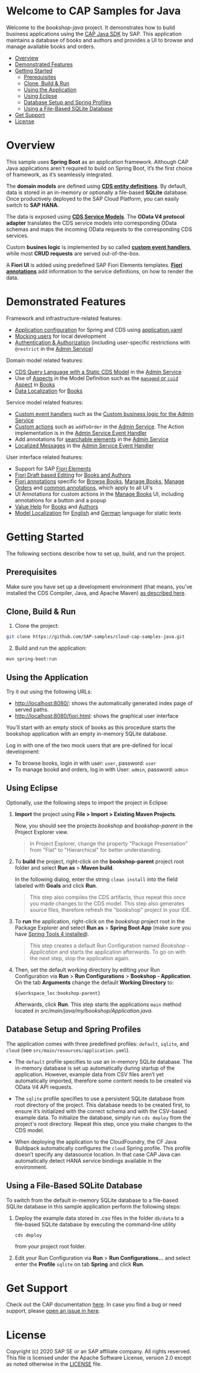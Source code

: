 <!-- omit in toc -->
# Welcome to CAP Samples for Java

Welcome to the *bookshop-java* project. It demonstrates how to build business applications using the [CAP Java SDK](https://cap.cloud.sap) by SAP. This application maintains a database of books and authors and provides a UI to browse and manage available books and orders.

- [Overview](#overview)
- [Demonstrated Features](#demonstrated-features)
- [Getting Started](#getting-started)
  - [Prerequisites](#prerequisites)
  - [Clone, Build & Run](#clone-build--run)
  - [Using the Application](#using-the-application)
  - [Using Eclipse](#using-eclipse)
  - [Database Setup and Spring Profiles](#database-setup-and-spring-profiles)
  - [Using a File-Based SQLite Database](#using-a-file-based-sqlite-database)
- [Get Support](#get-support)
- [License](#license)

# Overview

This sample uses **Spring Boot** as an application framework. Although CAP Java applications aren't required to build on Spring Boot, it’s the first choice of framework, as it’s seamlessly integrated.

The **domain models** are defined using **[CDS entity definitions](https://cap.cloud.sap/docs/cds/cdl#entity-and-type-definitions)**. By default, data is stored in an in-memory or optionally a file-based **SQLite** database. Once productively deployed to the SAP Cloud Platform, you can easily switch to **SAP HANA**.

The data is exposed using **[CDS Service Models](https://cap.cloud.sap/docs/cds/cdl#services)**. The **OData V4 protocol adapter** translates the CDS service models into corresponding OData schemas and maps the incoming OData requests to the corresponding CDS services.

Custom **busines logic** is implemented by so called **[custom event handlers](https://cap.cloud.sap/docs/get-started/in-a-nutshell#adding-custom-logic)**, while most **CRUD requests** are served out-of-the-box.

A **Fiori UI** is added using predefined SAP Fiori Elements templates. **[Fiori annotations](https://cap.cloud.sap/docs/guides/fiori/#fiori-annotations)** add information to the service definitions, on how to render the data.

# Demonstrated Features

Framework and infrastructure-related features:

- [Application configuration](https://cap.cloud.sap/docs/java/development#application-configuration) for Spring and CDS using [application.yaml](srv/src/main/resources/application.yaml)
- [Mocking users](/srv/src/main/resources/application.yaml) for local development
- [Authentication & Authorization](https://cap.cloud.sap/docs/java/advanced#security) (including user-specific restrictions with `@restrict` in the [Admin Service](/srv/admin-service.cds))

Domain model related features:

- [CDS Query Language with a Static CDS Model](https://cap.cloud.sap/docs/java/advanced#staticmodel) in the [Admin Service](srv/src/main/java/my/bookshop/handlers/AdminServiceHandler.java)
- Use of [Aspects](https://cap.cloud.sap/docs/cds/cdl#aspects) in the Model Definition such as the [`managed` or `cuid` Aspect](https://cap.cloud.sap/docs/cds/common#common-reuse-aspects) in [Books](db/schema.cds)
- [Data Localization](https://cap.cloud.sap/docs/guides/localized-data) for [Books](db/schema.cds)

Service model related features:

- [Custom event handlers](https://cap.cloud.sap/docs/java/provisioning-api) such as the [Custom business logic for the Admin Service](srv/src/main/java/my/bookshop/handlers/AdminServiceHandler.java)
- [Custom actions](https://cap.cloud.sap/docs/cds/cdl#actions) such as `addToOrder` in the [Admin Service](/srv/admin-service.cds). The Action implementation is in the [Admin Service Event Handler](srv/src/main/java/my/bookshop/handlers/AdminServiceHandler.java)
- Add annotations for [searchable elements](https://github.wdf.sap.corp/pages/cap/java/query-api#select) in the [Admin Service](srv/admin-service.cds)
- [Localized Messages](https://cap.cloud.sap/docs/java/provisioning-api#indicating-errors) in the [Admin Service Event Handler](srv/src/main/java/my/bookshop/handlers/AdminServiceHandler.java)

User interface related features:

- Support for SAP [Fiori Elements](https://cap.cloud.sap/docs/guides/fiori/#fiori-draft-support)
- [Fiori Draft based Editing](https://cap.cloud.sap/docs/guides/fiori/#fiori-draft-support) for [Books and Authors](srv/admin-service.cds)
- [Fiori annotations](https://cap.cloud.sap/docs/guides/fiori/#fiori-annotations) specific for [Browse Books](app/browse/fiori-service.cds), [Manage Books](app/admin/fiori-service.cds), [Manage Orders](app/orders/fiori-service.cds) and [common annotations](app/common.cds), which apply to all UI's
- UI Annotations for custom actions in the [Manage Books](app/admin/fiori-service.cds) UI, including annotations for a button and a popup
- [Value Help](https://cap.cloud.sap/docs/cds/annotations#odata) for [Books](app/orders/fiori-service.cds) and [Authors](app/common.cds)
- [Model Localization](https://cap.cloud.sap/docs/guides/i18n) for [English](app/_i18n/i18n.properties) and [German](app/_i18n/i18n_de.properties) language for static texts


# Getting Started

The following sections describe how to set up, build, and run the project.

## Prerequisites

Make sure you have set up a development environment (that means, you’ve installed the CDS Compiler, Java, and Apache Maven) [as described here](https://cap.cloud.sap/docs/java/getting-started).

## Clone, Build & Run

1.  Clone the project:

  ```bash 
  git clone https://github.com/SAP-samples/cloud-cap-samples-java.git
  ```

2. Build and run the application:

  ```
  mvn spring-boot:run
  ```

## Using the Application    

Try it out using the following URLs:
   
-  <http://localhost:8080/>: shows the automatically generated index page of served paths.
- <http://localhost:8080/fiori.html>: shows the graphical user interface

You'll start with an empty stock of books as this procedure starts the bookshop application with an empty in-memory SQLite database.

Log in with one of the two mock users that are pre-defined for local development:
  - To browse books, login in with user: `user`, password: `user`
  - To manage bookd and orders, log in with User: `admin`, password: `admin`

## Using Eclipse

Optionally, use the following steps to import the project in Eclipse:

1.  **Import** the project using **File > Import > Existing Maven Projects**.
    
    Now, you should see the projects *bookshop* and *bookshop-parent* in the Project Explorer view.

    > In Project Explorer, change the property "Package Presentation" from "Flat" to "Hierarchical" for better understanding.

2.  To **build** the project, right-click on the **bookshop-parent** project root folder and select **Run as** > **Maven build**.

    In the following dialog, enter the string `clean install` into the field labeled with **Goals** and click **Run**.

    > This step also compiles the CDS artifacts, thus repeat this once you made changes to the CDS model. This step also generates source files, therefore refresh the "bookshop" project in your IDE.

3.  To **run** the application, right-click on the *bookshop* project root in the Package Explorer and select **Run as** > **Spring Boot App** (make sure you have [Spring Tools 4 installed](https://marketplace.eclipse.org/content/spring-tools-4-aka-spring-tool-suite-4)).

    > This step creates a default Run Configuration named *Bookshop - Application* and starts the application afterwards. To go on with the next step, stop the application again.

4.  Then, set the default working directory by editing your Run Configuration via **Run** > **Run Configurations** > **Bookshop - Application**. On the tab **Arguments** change the default **Working Directory** to:

	```${workspace_loc:bookshop-parent}```

	Afterwards, click **Run**. This step starts the applications `main` method located in *src/main/java/my/bookshop/Application.java*.

## Database Setup and Spring Profiles

The application comes with three predefined profiles: `default`, `sqlite`, and `cloud` (see `src/main/resources/application.yaml`).

- The `default` profile specifies to use an in-memory SQLite database.
  The in-memory database is set up automatically during startup of the application.
  However, example data from CSV files aren’t yet automatically imported, therefore some content needs to be created via OData V4 API requests.

- The `sqlite` profile specifies to use a persistent SQLite database from root directory of the project.
  This database needs to be created first, to ensure it’s initialized with the correct schema and with the CSV-based example data.
  To initialize the database, simply run `cds deploy` from the project's root directory. Repeat this step, once you make changes to the CDS model.

- When deploying the application to the CloudFoundry, the CF Java Buildpack automatically configures the `cloud` Spring profile.
  This profile doesn’t specify any datasource location. In that case CAP Java can automatically detect HANA service bindings available in the environment.

## Using a File-Based SQLite Database

To switch from the default in-memory SQLite database to a file-based SQLite database in this sample application perform the following steps:

1.  Deploy the example data stored in .csv files in the folder ``db/data`` to a file-based SQLite database by executing the command-line utility

    ```cds deploy```

    from your project root folder.

2.  Edit your Run Configuration via **Run** > **Run Configurations...** and select enter the **Profile** `sqlite` on tab **Spring** and click **Run**.

# Get Support

Check out the CAP documentation [here](https://cap.cloud.sap).
In case you find a bug or need support, please [open an issue in here](https://github.com/SAP-samples/cloud-cap-samples-java/issues/new).

# License

Copyright (c) 2020 SAP SE or an SAP affiliate company. All rights reserved. This file is licensed under the Apache Software License, version 2.0 except as noted otherwise in the [LICENSE](LICENSE) file.
